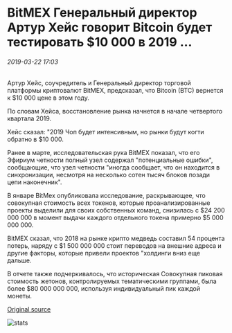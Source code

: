 # BitMEX Генеральный директор Артур Хейс говорит Bitcoin будет тестировать $10 000 в 2019 ...

###### 2019-03-22 17:03

Артур Хейс, соучредитель и Генеральный директор торговой платформы криптовалют BitMEX, предсказал, что Bitcoin (BTC) вернется к $10 000 цене в этом году.

По словам Хейса, восстановление рынка начнется в начале четвертого квартала 2019.

Хейс сказал: "2019 Чоп будет интенсивным, но рынки будут когти обратно в $10 000.

Ранее в марте, исследовательская рука BitMEX показал, что его Эфириум четности полный узел содержал "потенциальные ошибки", сообщающие, что узел четности "иногда сообщает, что он находится в синхронизации, несмотря на несколько сотен тысяч блоков позади цепи наконечник".

В январе BitMex опубликовала исследование, раскрывающее, что совокупная стоимость всех токенов, которые проанализированные проекты выделили для своих собственных команд, снизилась с $24 200 000 000 в момент выдачи каждого отдельного токена примерно $5 000 000 000.

BitMEX сказал, что 2018 на рынке крипто медведь составил 54 процента потерь, наряду с $1 500 000 000 стоит переводов на внешние адреса и другие факторы, которые привели проектов "холдинги вниз еще дальше.

В отчете также подчеркивалось, что историческая Совокупная пиковая стоимость жетонов, контролируемых тематическими группами, была более $80 000 000 000, используя индивидуальный пик каждой монеты.

[Original source](https://cointelegraph.com/news/bitmex-ceo-arthur-hayes-says-bitcoin-will-test-10-000-in-2019)

![stats](https://c.statcounter.com/11760860/0/a89fa40b/1/ "stats")